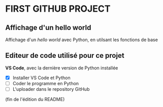 # FIRST GITHUB PROJECT

## Affichage d'un hello world

Affichage d'un *hello world* avec Python, en utilsant les fonctions de base

## Editeur de code utilisé pour ce projet

**VS Code**, avec la dernière version de Python installée
- [x] Installer VS Code et Python
- [ ] Coder le programme en Python
- [ ] L'uploader dans le repository GitHub

(fin de l'édition du README)
